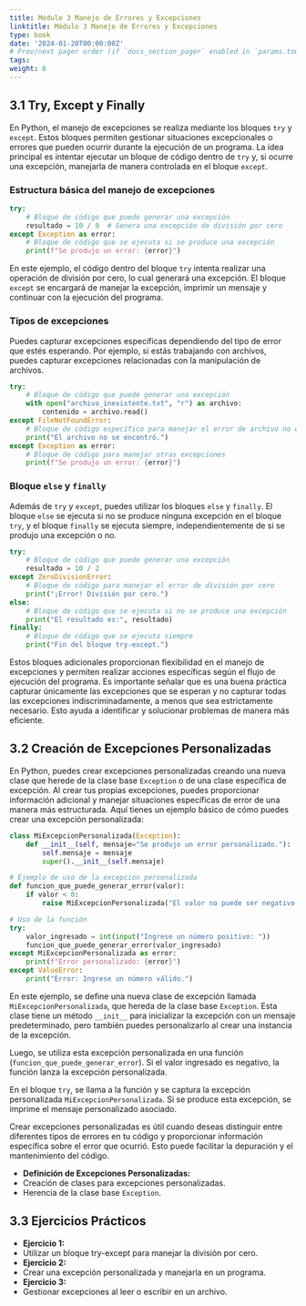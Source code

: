 ```yaml
---
title: Módulo 3 Manejo de Errores y Excepciones
linktitle: Módulo 3 Manejo de Errores y Excepciones
type: book
date: '2024-01-20T00:00:00Z'
# Prev/next pager order (if `docs_section_pager` enabled in `params.toml`)
tags: 
weight: 6
---
```



## 3.1 Try, Except y Finally

En Python, el manejo de excepciones se realiza mediante los bloques `try` y `except`. Estos bloques permiten gestionar situaciones excepcionales o errores que pueden ocurrir durante la ejecución de un programa. La idea principal es intentar ejecutar un bloque de código dentro de `try` y, si ocurre una excepción, manejarla de manera controlada en el bloque `except`.

### Estructura básica del manejo de excepciones

```python
try:
    # Bloque de código que puede generar una excepción
    resultado = 10 / 0  # Genera una excepción de división por cero
except Exception as error:
    # Bloque de código que se ejecuta si se produce una excepción
    print(f"Se produjo un error: {error}")
```

En este ejemplo, el código dentro del bloque `try` intenta realizar una operación de división por cero, lo cual generará una excepción. El bloque `except` se encargará de manejar la excepción, imprimir un mensaje y continuar con la ejecución del programa.

### Tipos de excepciones

Puedes capturar excepciones específicas dependiendo del tipo de error que estés esperando. Por ejemplo, si estás trabajando con archivos, puedes capturar excepciones relacionadas con la manipulación de archivos.

```python
try:
    # Bloque de código que puede generar una excepción
    with open("archivo_inexistente.txt", "r") as archivo:
        contenido = archivo.read()
except FileNotFoundError:
    # Bloque de código específico para manejar el error de archivo no encontrado
    print("El archivo no se encontró.")
except Exception as error:
    # Bloque de código para manejar otras excepciones
    print(f"Se produjo un error: {error}")
```

### Bloque `else` y `finally`

Además de `try` y `except`, puedes utilizar los bloques `else` y `finally`. El bloque `else` se ejecuta si no se produce ninguna excepción en el bloque `try`, y el bloque `finally` se ejecuta siempre, independientemente de si se produjo una excepción o no.

```python
try:
    # Bloque de código que puede generar una excepción
    resultado = 10 / 2
except ZeroDivisionError:
    # Bloque de código para manejar el error de división por cero
    print("¡Error! División por cero.")
else:
    # Bloque de código que se ejecuta si no se produce una excepción
    print("El resultado es:", resultado)
finally:
    # Bloque de código que se ejecuta siempre
    print("Fin del bloque try-except.")
```

Estos bloques adicionales proporcionan flexibilidad en el manejo de excepciones y permiten realizar acciones específicas según el flujo de ejecución del programa. Es importante señalar que es una buena práctica capturar únicamente las excepciones que se esperan y no capturar todas las excepciones indiscriminadamente, a menos que sea estrictamente necesario. Esto ayuda a identificar y solucionar problemas de manera más eficiente.

## 3.2 Creación de Excepciones Personalizadas

En Python, puedes crear excepciones personalizadas creando una nueva clase que herede de la clase base `Exception` o de una clase específica de excepción. Al crear tus propias excepciones, puedes proporcionar información adicional y manejar situaciones específicas de error de una manera más estructurada. Aquí tienes un ejemplo básico de cómo puedes crear una excepción personalizada:

```python
class MiExcepcionPersonalizada(Exception):
    def __init__(self, mensaje="Se produjo un error personalizado."):
        self.mensaje = mensaje
        super().__init__(self.mensaje)

# Ejemplo de uso de la excepción personalizada
def funcion_que_puede_generar_error(valor):
    if valor < 0:
        raise MiExcepcionPersonalizada("El valor no puede ser negativo.")

# Uso de la función
try:
    valor_ingresado = int(input("Ingrese un número positivo: "))
    funcion_que_puede_generar_error(valor_ingresado)
except MiExcepcionPersonalizada as error:
    print(f"Error personalizado: {error}")
except ValueError:
    print("Error: Ingrese un número válido.")
```

En este ejemplo, se define una nueva clase de excepción llamada `MiExcepcionPersonalizada`, que hereda de la clase base `Exception`. Esta clase tiene un método `__init__` para inicializar la excepción con un mensaje predeterminado, pero también puedes personalizarlo al crear una instancia de la excepción.

Luego, se utiliza esta excepción personalizada en una función (`funcion_que_puede_generar_error`). Si el valor ingresado es negativo, la función lanza la excepción personalizada.

En el bloque `try`, se llama a la función y se captura la excepción personalizada `MiExcepcionPersonalizada`. Si se produce esta excepción, se imprime el mensaje personalizado asociado.

Crear excepciones personalizadas es útil cuando deseas distinguir entre diferentes tipos de errores en tu código y proporcionar información específica sobre el error que ocurrió. Esto puede facilitar la depuración y el mantenimiento del código.

- **Definición de Excepciones Personalizadas:**
- Creación de clases para excepciones personalizadas.
- Herencia de la clase base `Exception`.

## 3.3 Ejercicios Prácticos

- **Ejercicio 1:**
- Utilizar un bloque try-except para manejar la división por cero.
- **Ejercicio 2:**
- Crear una excepción personalizada y manejarla en un programa.
- **Ejercicio 3:**
- Gestionar excepciones al leer o escribir en un archivo.
